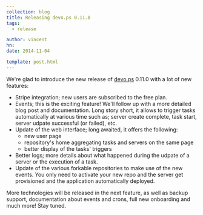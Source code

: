 ```yaml
---
collection: blog
title: Releasing devo.ps 0.11.0
tags:
  - release

author: vincent
hn:
date: 2014-11-04

template: post.html
---
```


We're glad to introduce the new release of [devo.ps](http://devo.ps) 0.11.0 with a lot of new features:

- Stripe integration; new users are subscribed to the free plan.
- Events; this is the exciting feature! We'll follow up with a more detailed blog post and documentation. Long story short, it allows to trigger tasks automatically at various time such as; server create complete, task start, server udpate successful (or failed), etc.
- Update of the web interface; long awaited, it offers the following:
  - new user page
  - repository's home aggregating tasks and servers on the same page
  - better display of the tasks' triggers
- Better logs; more details about what happened during the udpate of a server or the execution of a task.
- Update of the various forkable repositories to make use of the new events. You only need to activate your new repo and the server get provisioned and the application automatically deployed.

More technologies will be released in the next feature, as well as backup support, documentation about events and crons, full new onboarding and much more! Stay tuned.
